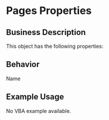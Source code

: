 # Pages Properties

## Business Description
This object has the following properties:

## Behavior
Name

## Example Usage
No VBA example available.